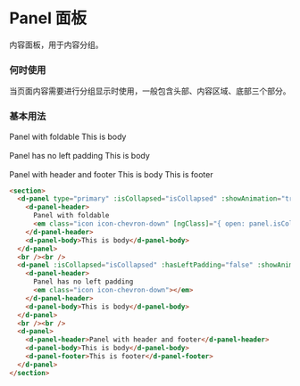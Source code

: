 # Panel 面板

内容面板，用于内容分组。

### 何时使用

当页面内容需要进行分组显示时使用，一般包含头部、内容区域、底部三个部分。

### 基本用法

<section>
  <d-panel type="primary" :isCollapsed="isCollapsed" :showAnimation="true">
    <d-panel-header>
      Panel with foldable
      <em class="icon icon-chevron-down" [ngClass]="{ open: panel.isCollapsed }"></em>
    </d-panel-header>
    <d-panel-body>This is body</d-panel-body>
  </d-panel>
  <br /><br />
  <d-panel :isCollapsed="isCollapsed" :hasLeftPadding="false" :showAnimation="true">
    <d-panel-header>
      Panel has no left padding
      <em class="icon icon-chevron-down"></em>
    </d-panel-header>
    <d-panel-body>This is body</d-panel-body>
  </d-panel>
  <br /><br />
  <d-panel>
    <d-panel-header>Panel with header and footer</d-panel-header>
    <d-panel-body>This is body</d-panel-body>
    <d-panel-footer>This is footer</d-panel-footer>
  </d-panel>
</section>


```html
<section>
  <d-panel type="primary" :isCollapsed="isCollapsed" :showAnimation="true">
    <d-panel-header>
      Panel with foldable
      <em class="icon icon-chevron-down" [ngClass]="{ open: panel.isCollapsed }"></em>
    </d-panel-header>
    <d-panel-body>This is body</d-panel-body>
  </d-panel>
  <br /><br />
  <d-panel :isCollapsed="isCollapsed" :hasLeftPadding="false" :showAnimation="true">
    <d-panel-header>
      Panel has no left padding
      <em class="icon icon-chevron-down"></em>
    </d-panel-header>
    <d-panel-body>This is body</d-panel-body>
  </d-panel>
  <br /><br />
  <d-panel>
    <d-panel-header>Panel with header and footer</d-panel-header>
    <d-panel-body>This is body</d-panel-body>
    <d-panel-footer>This is footer</d-panel-footer>
  </d-panel>
</section>
```

<script lang="ts">
import { defineComponent, ref } from 'vue'

export default defineComponent({
  setup() {
    const isCollapsed = ref(true)

    return {
      isCollapsed,
    }
  }
})
</script>
